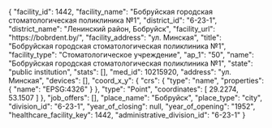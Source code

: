 {
    "facility_id": 1442,
    "facility_name": "Бобруйская городская стоматологическая поликлиника №1",
    "district_id": "6-23-1",
    "district_name": "Ленинский район, Бобруйск",
    "facility_url": "https:\/\/bobrdent.by\/",
    "facility_address": "ул. Минская",
    "title": "Бобруйская городская стоматологическая поликлиника №1",
    "facility_type": "Стоматологическое учреждение",
    "ap_1": "50",
    "name": "Бобруйская городская стоматологическая поликлиника №1",
    "state": "public institution",
    "stats": [],
    "med_id": 10215920,
    "address": "ул. Минская",
    "devices": [],
    "coord_x_y": {
        "crs": {
            "type": "name",
            "properties": {
                "name": "EPSG:4326"
            }
        },
        "type": "Point",
        "coordinates": [
            29.2274,
            53.1507
        ]
    },
    "job_offers": [],
    "place_name": "Бобруйск",
    "place_type": "city",
    "division_id": "6-23-1",
    "year_of_closing": null,
    "year_of_opening": "1952",
    "healthcare_facility_key": 1442,
    "administrative_division_id": "6-23-1"
}